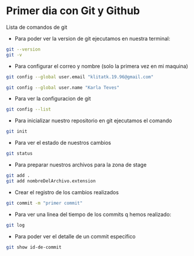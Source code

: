 # Primer dia con Git y Github

Lista de comandos de git

* Para poder ver la version de git
ejecutamos en nuestra terminal:
```bash
git --version
git -v
```

* Para configurar el correo y nombre
(solo la primera vez en mi maquina)


```bash
git config --global user.email "klitatk.19.96@gmail.com"

git config --global user.name "Karla Teves"
```

* Para ver la configuracion de git
```bash
git config --list
```

* Para inicializar nuestro repositorio en git ejecutamos el comando 
```bash
git init
```
* Para ver el estado de nuestros cambios 
```bash
git status
```
* Para preparar nuestros archivos para la zona de stage
```bash
git add .
git add nombreDelArchivo.extension
```
* Crear el registro de los cambios realizados 
```bash
git commit -m "primer commit"
```

* Para ver una linea del tiempo de los commits q hemos realizado: 
 ```bash
 git log
 ```
 * Para poder ver el detalle de un commit especifico
 ```bash
 git show id-de-commit
 ```


